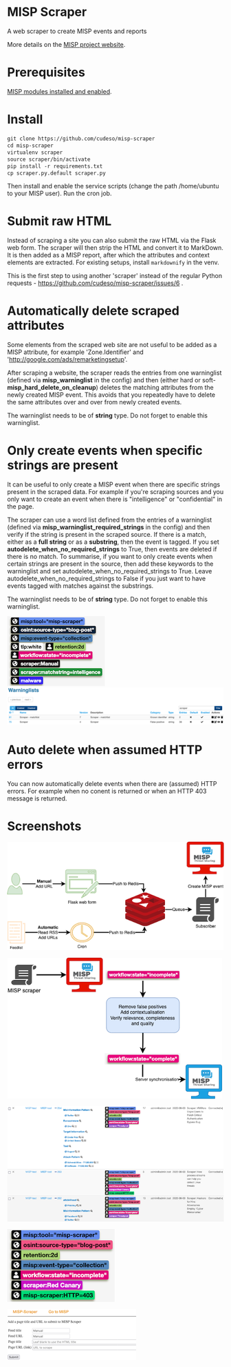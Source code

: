 # MISP Scraper
A web scraper to create MISP events and reports

More details on the [MISP project website](https://www.misp-project.org/2022/08/08/MISP-scraper.html/).

# Prerequisites

[MISP modules installed and enabled](https://github.com/MISP/misp-modules#how-to-install-and-start-misp-modules-in-a-python-virtualenv-recommended).

# Install

```
git clone https://github.com/cudeso/misp-scraper
cd misp-scraper
virtualenv scraper
source scraper/bin/activate
pip install -r requirements.txt
cp scraper.py.default scraper.py
```

Then install and enable the service scripts (change the path /home/ubuntu to your MISP user).
Run the cron job.

# Submit raw HTML

Instead of scraping a site you can also submit the raw HTML via the Flask web form. The scraper will then strip the HTML and convert it to MarkDown. It is then added as a MISP report, after which the attributes and context elements are extracted. For existing setups, install `markdownify` in the venv.

This is the first step to using another 'scraper' instead of the regular Python requests - https://github.com/cudeso/misp-scraper/issues/6 .

# Automatically delete scraped attributes

Some elements from the scraped web site are not useful to be added as a MISP attribute, for example 'Zone.Identifier' and 'http://google.com/ads/remarketingsetup'. 

After scraping a website, the scraper reads the entries from one warninglist (defined via **misp_warninglist** in the config) and then (either hard or soft- **misp_hard_delete_on_cleanup**) deletes the matching attributes from the newly created MISP event. This avoids that you repeatedly have to delete the same attributes over and over from newly created events.

The warninglist needs to be of **string** type. Do not forget to enable this warninglist.

# Only create events when specific strings are present

It can be useful to only create a MISP event when there are specific strings present in the scraped data. For example if you're scraping sources and you only want to create an event when there is "intelligence" or "confidential" in the page.

The scraper can use a word list defined from the entries of a warninglist (defined via **misp_warninglist_required_strings** in the config) and then verify if the string is present in the scraped source. If there is a match, either as a **full string** or as a **substring**, then the event is tagged. If you set  **autodelete_when_no_required_strings** to True, then events are deleted if there is no match. To summarise, if you want to only create events when certain strings are present in the source, then add these keywords to the warninglist and set autodelete_when_no_required_strings to True. Leave autodelete_when_no_required_strings to False if you just want to have events tagged with matches against the substrings.

The warninglist needs to be of **string** type. Do not forget to enable this warninglist.

![misp-scraper-match_string.png](assets/misp-scraper-match_string.png)
![misp-scraper-warninglists.png](assets/misp-scraper-warninglists.png)

# Auto delete when assumed HTTP errors

You can now automatically delete events when there are (assumed) HTTP errors. For example when no conent is returned or when an HTTP 403 message is returned.

# Screenshots

![misp-scraper-Components.drawio.png](assets/misp-scraper-Components.drawio.png)

![misp-scraper-Workflow.drawio.png](assets/misp-scraper-Workflow.drawio.png)

![misp-scraper-events.png](assets/misp-scraper-events.png)

![misp-scraper-tags.png](assets/misp-scraper-tags.png)

![misp-scraper-manual.png](assets/misp-scraper-manual.png)